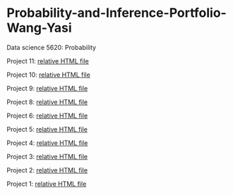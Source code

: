 # Probability-and-Inference-Portfolio-Wang-Yasi
Data science 5620: Probability

Project 11:
[relative HTML file](08-coverage-probability/writeup.nb.html)

Project 10:
[relative HTML file](08-coverage-probability/writeup.nb.html)

Project 9:
[relative HTML file](08-coverage-probability/writeup.nb.html)

Project 8:
[relative HTML file](09-coverage-probability/writeup.nb.html)

Project 6:
[relative HTML file](06-sequence_parrel/writeup.nb.html)

Project 5:
[relative HTML file](05-quantile-error/writeup.html)

Project 4:
[relative HTML file](04-world-series-home-field/writeup.html)

Project 3:
[relative HTML file](03-discrete-probability-calculations/writeup.html)

Project 2:
[relative HTML file](02-monte-carlo-error/02-monte-carlo-error.nb.html)

Project 1:
[relative HTML file](01-roulette-simulation/writeup.nb.html)


